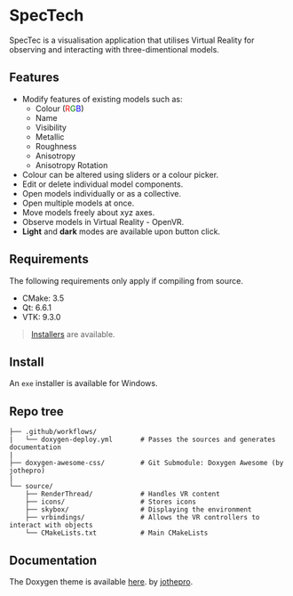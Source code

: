 
# SpecTech

SpecTec is a visualisation application that utilises Virtual Reality for observing and interacting with three-dimentional models.


## Features

* Modify features of existing models such as:
	- Colour (<span style="color:red">R</span><span style="color:green">G</span><span style="color:blue">B</span>)
	- Name
	- Visibility
	- Metallic
	- Roughness
	- Anisotropy
	- Anisotropy Rotation
* Colour can be altered using sliders or a colour picker.
* Edit or delete individual model components.
* Open models individually or as a collective.
* Open multiple models at once.
* Move models freely about xyz axes.
* Observe models in Virtual Reality - OpenVR.
* **Light** and **dark** modes are available upon button click.


## Requirements

The following requirements only apply if compiling from source.

* CMake: 3.5
* Qt: 6.6.1
* VTK: 9.3.0

>[Installers](#Install) are available.


## Install

An `exe` installer is available for Windows.

## Repo tree

```
├── .github/workflows/                
|   └── doxygen-deploy.yml       # Passes the sources and generates documentation
|             
├── doxygen-awesome-css/         # Git Submodule: Doxygen Awesome (by jothepro)
|  
└── source/       
    ├── RenderThread/            # Handles VR content
    ├── icons/                   # Stores icons
    ├── skybox/                  # Displaying the environment
    ├── vrbindings/              # Allows the VR controllers to interact with objects
    └── CMakeLists.txt           # Main CMakeLists
```

## Documentation
The Doxygen theme is available [here](https://jothepro.github.io/doxygen-awesome-css/index.html).  by [jothepro](https://github.com/jothepro).
